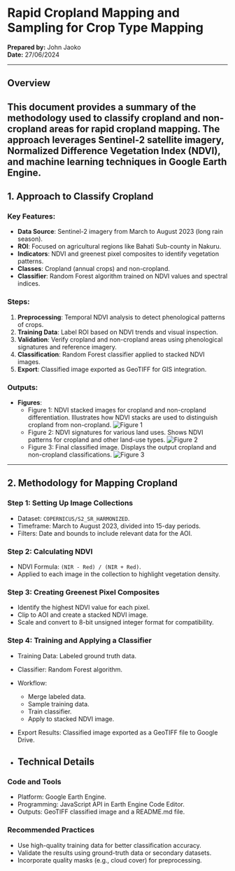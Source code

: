 # Rapid Cropland Mapping and Sampling for Crop Type Mapping

**Prepared by:** John Jaoko  
**Date:** 27/06/2024  

---

## Overview

This document provides a summary of the methodology used to classify cropland and non-cropland areas for rapid cropland mapping. The approach leverages Sentinel-2 satellite imagery, Normalized Difference Vegetation Index (NDVI), and machine learning techniques in Google Earth Engine.
---

## 1. Approach to Classify Cropland
### Key Features:
- **Data Source**: Sentinel-2 imagery from March to August 2023 (long rain season).
- **ROI**: Focused on agricultural regions like Bahati Sub-county in Nakuru.
- **Indicators**: NDVI and greenest pixel composites to identify vegetation patterns.
- **Classes**: Cropland (annual crops) and non-cropland.
- **Classifier**: Random Forest algorithm trained on NDVI values and spectral indices.

### Steps:
1. **Preprocessing**: Temporal NDVI analysis to detect phenological patterns of crops.
2. **Training Data**: Label ROI based on NDVI trends and visual inspection.
3. **Validation**: Verify cropland and non-cropland areas using phenological signatures and reference imagery.
4. **Classification**: Random Forest classifier applied to stacked NDVI images.
5. **Export**: Classified image exported as GeoTIFF for GIS integration.

### Outputs:
- **Figures**:
  - Figure 1: NDVI stacked images for cropland and non-cropland differentiation.
    Illustrates how NDVI stacks are used to distinguish cropland from non-cropland.
![Figure 1](https://github.com/user-attachments/assets/212d3b8d-0139-4d71-91d2-591dca2780eb)
  - Figure 2: NDVI signatures for various land uses.
    Shows NDVI patterns for cropland and other land-use types.
![Figure 2](https://github.com/user-attachments/assets/da6ea5ed-37d4-4a93-80e7-80459682607b)
  - Figure 3: Final classified image.
    Displays the output cropland and non-cropland classifications.
![Figure 3](https://github.com/user-attachments/assets/5c189835-2103-49af-957e-0b30baf88871)

---

## 2. Methodology for Mapping Cropland

### Step 1: Setting Up Image Collections
- Dataset: `COPERNICUS/S2_SR_HARMONIZED`.
- Timeframe: March to August 2023, divided into 15-day periods.
- Filters: Date and bounds to include relevant data for the AOI.

### Step 2: Calculating NDVI
- NDVI Formula: `(NIR - Red) / (NIR + Red)`.
- Applied to each image in the collection to highlight vegetation density.

### Step 3: Creating Greenest Pixel Composites
- Identify the highest NDVI value for each pixel.
- Clip to AOI and create a stacked NDVI image.
- Scale and convert to 8-bit unsigned integer format for compatibility.

### Step 4: Training and Applying a Classifier
- Training Data: Labeled ground truth data.
- Classifier: Random Forest algorithm.
- Workflow:
  - Merge labeled data.
  - Sample training data.
  - Train classifier.
  - Apply to stacked NDVI image.
  
- Export Results: Classified image exported as a GeoTIFF file to Google Drive.

- ## Technical Details
### Code and Tools
- Platform: Google Earth Engine.
- Programming: JavaScript API in Earth Engine Code Editor.
- Outputs: GeoTIFF classified image and a README.md file.

### Recommended Practices
- Use high-quality training data for better classification accuracy.
- Validate the results using ground-truth data or secondary datasets.
- Incorporate quality masks (e.g., cloud cover) for preprocessing.






















